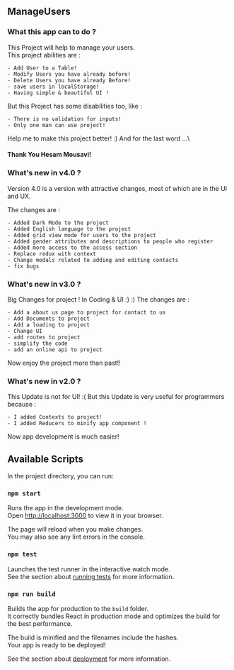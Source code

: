 ## ManageUsers

### What this app can to do ?

This Project will help to manage your users.\
This project abilities are :

    - Add User to a Table!
    - Modify Users you have already before!
    - Delete Users you have already Before!
    - save users in localStorage!
    - Having simple & beautiful UI !

But this Project has some disabilities too, like :

    - There is no validation for inputs!
    - Only one man can use project!

Help me to make this project better! :)
And for the last word ...\

#### Thank You Hesam Mousavi!

### What's new in v4.0 ?
Version 4.0 is a version with attractive changes, most of which are in the UI and UX.

The changes are :

    - Added Dark Mode to the project
    - Added English language to the project
    - Added grid view mode for users to the project
    - Added gender attributes and descriptions to people who register
    - Added more access to the access section
    - Replace redux with context
    - Change modals related to adding and editing contacts
    - fix bugs
### What's new in v3.0 ?
Big Changes for project ! In Coding & UI :) :) 
The changes are :

    - Add a about us page to project for contact to us
    - Add Documents to project
    - Add a loading to project
    - Change UI
    - add routes to project
    - simplify the code
    - add an online api to project

Now enjoy the project more than past!!
### What's new in v2.0 ?

This Update is not for UI! :(
But this Update is very useful for programmers because :
    
    - I added Contexts to project!
    - I added Reducers to minify app component ! 

Now app development is much easier!




## Available Scripts

In the project directory, you can run:

### `npm start`

Runs the app in the development mode.\
Open [http://localhost:3000](http://localhost:3000) to view it in your browser.

The page will reload when you make changes.\
You may also see any lint errors in the console.

### `npm test`

Launches the test runner in the interactive watch mode.\
See the section about [running tests](https://facebook.github.io/create-react-app/docs/running-tests) for more information.

### `npm run build`

Builds the app for production to the `build` folder.\
It correctly bundles React in production mode and optimizes the build for the best performance.

The build is minified and the filenames include the hashes.\
Your app is ready to be deployed!

See the section about [deployment](https://facebook.github.io/create-react-app/docs/deployment) for more information.
